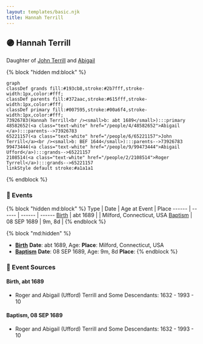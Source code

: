 ```yaml
---
layout: templates/basic.njk
title: Hannah Terrill
---
```

## 🟣 Hannah Terrill

Daughter of [John Terrill](/people/6/65221157) and [Abigail ](/people/4/48582652)

{% block "hidden md:block" %}
```mermaid
graph
classDef grands fill:#193cb8,stroke:#2b7fff,stroke-width:1px,color:#fff;
classDef parents fill:#372aac,stroke:#615fff,stroke-width:1px,color:#fff;
classDef primary fill:#007595,stroke:#00a6f4,stroke-width:1px,color:#fff;
73926783(Hannah Terrill<br /><small>b: abt 1689</small>):::primary
48582652(<a class="text-white" href="/people/4/48582652">Abigail </a>):::parents-->73926783
65221157(<a class="text-white" href="/people/6/65221157">John Terrill</a><br /><small>b: BEF 1644</small>):::parents-->73926783
99473444(<a class="text-white" href="/people/9/99473444">Abigail Ufford</a>):::grands-->65221157
2108514(<a class="text-white" href="/people/2/2108514">Roger Tyrrell</a>):::grands-->65221157
linkStyle default stroke:#a1a1a1
```
{% endblock %}

### 📆 Events

{% block "hidden md:block" %}
Type | Date | Age at Event | Place
------ | ------ | ------ | ------
[Birth](#event-event-2) | abt 1689 |  | Milford, Connecticut, USA
[Baptism](#event-event-0) | 08 SEP 1689 | 9m, 8d |
{% endblock %}

{% block "md:hidden" %}
- **[Birth](#event-event-2)**
**Date**: abt 1689, Age:
**Place**: Milford, Connecticut, USA
- **[Baptism](#event-event-0)**
**Date**: 08 SEP 1689, Age: 9m, 8d
**Place**:
{% endblock %}

### 📰 Event Sources

#### <a id="event-event-2"></a> Birth, abt 1689
* Roger and Abigail (Ufford) Terrill and Some Descendants: 1632 - 1993  - 10

#### <a id="event-event-0"></a> Baptism, 08 SEP 1689
* Roger and Abigail (Ufford) Terrill and Some Descendants: 1632 - 1993  - 10
